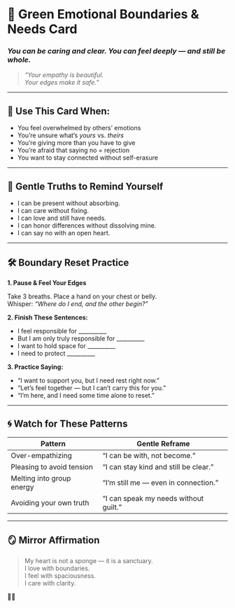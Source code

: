 # 💚 Green Emotional Boundaries & Needs Card  
### *You can be caring and clear. You can feel deeply — and still be whole.*

> _“Your empathy is beautiful.  
> Your edges make it safe.”_

---

## 🧭 Use This Card When:
- You feel overwhelmed by others’ emotions  
- You’re unsure what’s *yours* vs. *theirs*  
- You’re giving more than you have to give  
- You’re afraid that saying no = rejection  
- You want to stay connected without self-erasure

---

## 💬 Gentle Truths to Remind Yourself

- I can be present without absorbing.  
- I can care without fixing.  
- I can love and still have needs.  
- I can honor differences without dissolving mine.  
- I can say no with an open heart.

---

## 🛠️ Boundary Reset Practice

**1. Pause & Feel Your Edges**

Take 3 breaths. Place a hand on your chest or belly.  
Whisper: *“Where do I end, and the other begin?”*

**2. Finish These Sentences:**

- I feel responsible for __________  
- But I am only truly responsible for __________  
- I want to hold space for __________  
- I need to protect __________

**3. Practice Saying:**

- “I want to support you, but I need rest right now.”  
- “Let’s feel together — but I can’t carry this for you.”  
- “I’m here, and I need some time alone to reset.”

---

## 🌀 Watch for These Patterns

| Pattern                    | Gentle Reframe                           |
|----------------------------|------------------------------------------|
| Over-empathizing           | “I can be with, not become.”             |
| Pleasing to avoid tension  | “I can stay kind and still be clear.”    |
| Melting into group energy  | “I’m still me — even in connection.”     |
| Avoiding your own truth    | “I can speak my needs without guilt.”    |

---

## 🪞 Mirror Affirmation

> My heart is not a sponge — it is a sanctuary.  
> I love with boundaries.  
> I feel with spaciousness.  
> I care with clarity.

💚🌀


